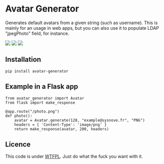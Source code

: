 # Avatar Generator

Generates default avatars from a given string (such as username). This is
mainly for an usage in web apps, but you can also use it to populate LDAP
"jpegPhoto" field, for instance.

![](examples/photo3.png "")
![](examples/photo2.png "")
![](examples/photo1.png "")

## Installation

    pip install avatar-generator

## Example in a Flask app

    from avatar_generator import Avatar
    from flask import make_response

    @app.route("/photo.png")
    def photo():
        avatar = Avatar.generate(128, "example@sysnove.fr", "PNG")
        headers = { 'Content-Type': 'image/png' }
        return make_response(avatar, 200, headers)

## Licence

This code is under [WTFPL](https://en.wikipedia.org/wiki/WTFPL). Just do what the fuck you want with it.
